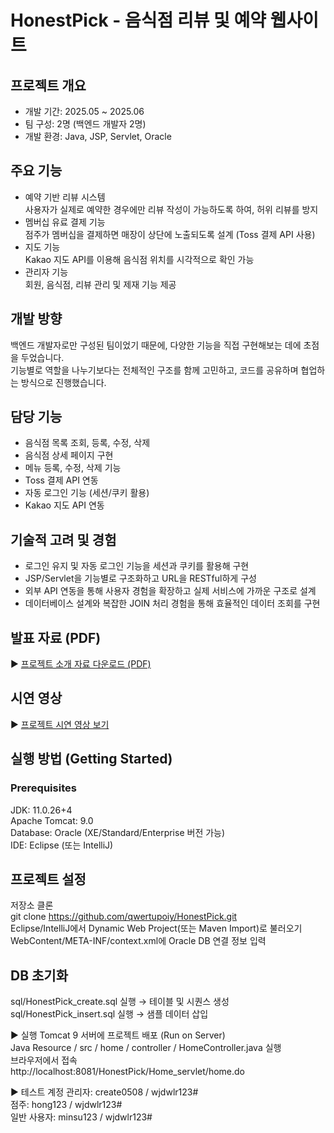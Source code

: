 # HonestPick - 음식점 리뷰 및 예약 웹사이트

## 프로젝트 개요
- 개발 기간: 2025.05 ~ 2025.06
- 팀 구성: 2명 (백엔드 개발자 2명)
- 개발 환경: Java, JSP, Servlet, Oracle

## 주요 기능
- 예약 기반 리뷰 시스템  
  사용자가 실제로 예약한 경우에만 리뷰 작성이 가능하도록 하여, 허위 리뷰를 방지
- 멤버십 유료 결제 기능  
  점주가 멤버십을 결제하면 매장이 상단에 노출되도록 설계 (Toss 결제 API 사용)
- 지도 기능  
  Kakao 지도 API를 이용해 음식점 위치를 시각적으로 확인 가능
- 관리자 기능  
  회원, 음식점, 리뷰 관리 및 제재 기능 제공

## 개발 방향
백엔드 개발자로만 구성된 팀이었기 때문에, 다양한 기능을 직접 구현해보는 데에 초점을 두었습니다.  
기능별로 역할을 나누기보다는 전체적인 구조를 함께 고민하고, 코드를 공유하며 협업하는 방식으로 진행했습니다.

## 담당 기능
- 음식점 목록 조회, 등록, 수정, 삭제
- 음식점 상세 페이지 구현
- 메뉴 등록, 수정, 삭제 기능
- Toss 결제 API 연동
- 자동 로그인 기능 (세션/쿠키 활용)
- Kakao 지도 API 연동

## 기술적 고려 및 경험
- 로그인 유지 및 자동 로그인 기능을 세션과 쿠키를 활용해 구현
- JSP/Servlet을 기능별로 구조화하고 URL을 RESTful하게 구성
- 외부 API 연동을 통해 사용자 경험을 확장하고 실제 서비스에 가까운 구조로 설계
- 데이터베이스 설계와 복잡한 JOIN 처리 경험을 통해 효율적인 데이터 조회를 구현

## 발표 자료 (PDF)
▶ [프로젝트 소개 자료 다운로드 (PDF)](https://drive.google.com/file/d/17fujddKVnLxMY6W3MY2no9gvSD2rdjTl/view?usp=sharing)

## 시연 영상
▶ [프로젝트 시연 영상 보기](https://drive.google.com/file/d/1bDkzHl1yo9qC2cL4pnf8bBQMRf2Ma54k/view?usp=sharing)

## 실행 방법 (Getting Started)
### Prerequisites
JDK: 11.0.26+4  
Apache Tomcat: 9.0  
Database: Oracle (XE/Standard/Enterprise 버전 가능)  
IDE: Eclipse (또는 IntelliJ)  

## 프로젝트 설정
저장소 클론  
git clone https://github.com/qwertupoiy/HonestPick.git  
Eclipse/IntelliJ에서 Dynamic Web Project(또는 Maven Import)로 불러오기  
WebContent/META-INF/context.xml에 Oracle DB 연결 정보 입력  

<Resource
    name="jdbc/HonestPick"
    auth="Container"
    type="javax.sql.DataSource"
    driverClassName="oracle.jdbc.driver.OracleDriver"
    url="jdbc:oracle:thin:@localhost:1521:xe"
    username="HonestPick"
    password="1234"
    maxActive="20"
    maxIdle="10"
    maxWait="-1"/>

## DB 초기화
sql/HonestPick_create.sql 실행 → 테이블 및 시퀀스 생성  
sql/HonestPick_insert.sql 실행 → 샘플 데이터 삽입  

▶ 실행
Tomcat 9 서버에 프로젝트 배포 (Run on Server)  
Java Resource / src / home / controller / HomeController.java 실행  
브라우저에서 접속  
http://localhost:8081/HonestPick/Home_servlet/home.do  

▶ 테스트 계정
관리자: create0508 / wjdwlr123#  
점주: hong123 / wjdwlr123#  
일반 사용자: minsu123 / wjdwlr123#  
